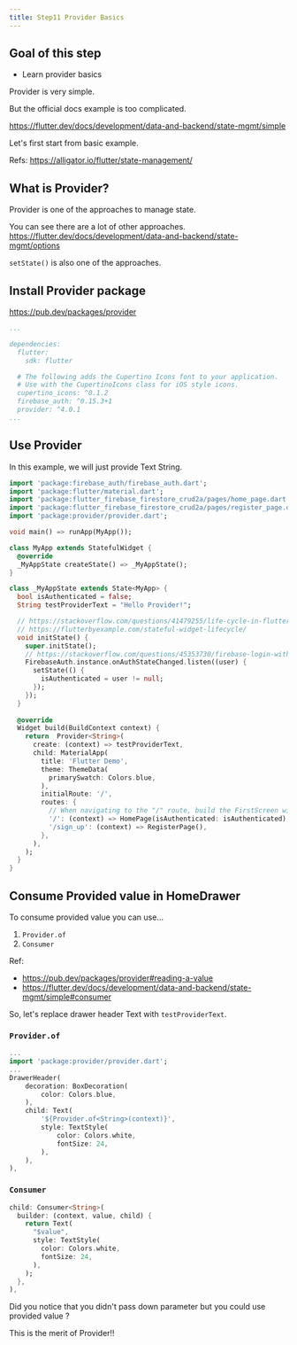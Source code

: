 ```yaml
---
title: Step11 Provider Basics
---
```


## Goal of this step
- Learn provider basics

Provider is very simple.

But the official docs example is too complicated.

https://flutter.dev/docs/development/data-and-backend/state-mgmt/simple

Let's first start from basic example.

Refs: https://alligator.io/flutter/state-management/

## What is Provider?
Provider is one of the approaches to manage state.

You can see there are a lot of other approaches.
https://flutter.dev/docs/development/data-and-backend/state-mgmt/options

`setState()` is also one of the approaches.

## Install Provider package
https://pub.dev/packages/provider

```yaml title="pubspec.yaml"
...

dependencies:
  flutter:
	sdk: flutter

  # The following adds the Cupertino Icons font to your application.
  # Use with the CupertinoIcons class for iOS style icons.
  cupertino_icons: ^0.1.2
  firebase_auth: ^0.15.3+1
  provider: ^4.0.1
...
```

## Use Provider
In this example, we will just provide Text String.

```dart {5,16,32-33} title="lib/main.dart"
import 'package:firebase_auth/firebase_auth.dart';
import 'package:flutter/material.dart';
import 'package:flutter_firebase_firestore_crud2a/pages/home_page.dart';
import 'package:flutter_firebase_firestore_crud2a/pages/register_page.dart';
import 'package:provider/provider.dart';

void main() => runApp(MyApp());

class MyApp extends StatefulWidget {
  @override
  _MyAppState createState() => _MyAppState();
}

class _MyAppState extends State<MyApp> {
  bool isAuthenticated = false;
  String testProviderText = "Hello Provider!";

  // https://stackoverflow.com/questions/41479255/life-cycle-in-flutter
  // https://flutterbyexample.com/stateful-widget-lifecycle/
  void initState() {
    super.initState();
    // https://stackoverflow.com/questions/45353730/firebase-login-with-flutter-using-onauthstatechanged
    FirebaseAuth.instance.onAuthStateChanged.listen((user) {
      setState(() {
        isAuthenticated = user != null;
      });
    });
  }
  
  @override
  Widget build(BuildContext context) {
    return  Provider<String>(
      create: (context) => testProviderText,
      child: MaterialApp(
        title: 'Flutter Demo',
        theme: ThemeData(
          primarySwatch: Colors.blue,
        ),
        initialRoute: '/',
        routes: {
          // When navigating to the "/" route, build the FirstScreen widget.
          '/': (context) => HomePage(isAuthenticated: isAuthenticated),
          '/sign_up': (context) => RegisterPage(),
        },
      ),
    );
  }
}
```

## Consume Provided value in HomeDrawer

To consume provided value you can use...

1. `Provider.of`
2. `Consumer`

Ref:
- https://pub.dev/packages/provider#reading-a-value
- https://flutter.dev/docs/development/data-and-backend/state-mgmt/simple#consumer

So, let's replace drawer header Text with `testProviderText`.
### `Provider.of`
```dart {2,9}
...
import 'package:provider/provider.dart';
...
DrawerHeader(
	decoration: BoxDecoration(
		color: Colors.blue,
	),
	child: Text(
		'${Provider.of<String>(context)}',
		style: TextStyle(
			color: Colors.white,
			fontSize: 24,
		),
	),
),
```

### `Consumer`
```dart
child: Consumer<String>(
  builder: (context, value, child) {
    return Text(
      "$value",
      style: TextStyle(
        color: Colors.white,
        fontSize: 24,
      ),
    );
  },
),
```

Did you notice that you didn't pass down parameter but you could use provided value ?

This is the merit of Provider!!